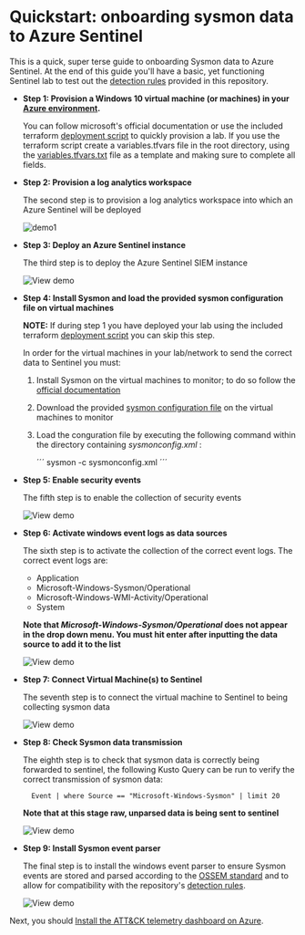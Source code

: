 Quickstart: onboarding sysmon data to Azure Sentinel
====================================================

This is a quick, super terse guide to onboarding Sysmon data to Azure Sentinel. At the end of this guide you'll have a basic, yet functioning Sentinel lab to test out the [detection rules](https://github.com/BlueTeamToolkit/sentinel-attack/tree/master/detections) provided in this repository.

- **Step 1: Provision a Windows 10 virtual machine (or machines) in your [Azure environment](https://portal.azure.com).**
  
  You can follow microsoft's official documentation or use the included terraform [deployment script](https://github.com/BlueTeamToolkit/sentinel-attack/blob/master/lab) to quickly provision a lab. If you use the terraform script create a variables.tfvars file in the root directory, using the [variables.tfvars.txt](https://github.com/BlueTeamToolkit/sentinel-attack/blob/master/lab/variables.tfvars.txt) file as a template and making sure to complete all fields.

- **Step 2: Provision a log analytics workspace**
  
  The second step is to provision a log analytics workspace into which an Azure Sentinel will be deployed
  
  ![demo1](https://github.com/BlueTeamToolkit/sentinel-attack/blob/master/docs/deploy-analytics.gif)


- **Step 3: Deploy an Azure Sentinel instance**

  The third step is to deploy the Azure Sentinel SIEM instance
  
  ![View demo](https://github.com/BlueTeamToolkit/sentinel-attack/tree/master/docs/deploy-sentinel.gif)

- **Step 4: Install Sysmon and load the provided sysmon configuration file on virtual machines**

  **NOTE:** If during step 1 you have deployed your lab using the included terraform [deployment script](https://github.com/BlueTeamToolkit/sentinel-attack/blob/master/lab) you can skip this step.
  
  In order for the virtual machines in your lab/network to send the correct data to Sentinel you must:

  1. Install Sysmon on the virtual machines to monitor; to do so follow the [official documentation](https://docs.microsoft.com/en-us/sysinternals/downloads/sysmon)
  2. Download the provided [sysmon configuration file](https://github.com/BlueTeamToolkit/sentinel-attack/blob/master/sysmonconfig.xml) on the virtual machines to monitor
  3. Load the conguration file by executing the following command within the directory containing _sysmonconfig.xml_ :

      ´´´
      sysmon -c sysmonconfig.xml
      ´´´

- **Step 5: Enable security events**
 
  The fifth step is to enable the collection of security events
  
  ![View demo](https://github.com/BlueTeamToolkit/sentinel-attack/tree/master/docs/enable-security-events.gif)

- **Step 6: Activate windows event logs as data sources**
 
  The sixth step is to activate the collection of the correct event logs. The correct event logs are:
    - Application
    - Microsoft-Windows-Sysmon/Operational
    - Microsoft-Windows-WMI-Activity/Operational
    - System

  **Note that _Microsoft-Windows-Sysmon/Operational_ does not appear in the drop down menu. You must hit enter after inputting the data source to add it to the list**
  
  ![View demo](https://github.com/BlueTeamToolkit/sentinel-attack/tree/master/docs/enable-event-logs.gif)


- **Step 7: Connect Virtual Machine(s) to Sentinel**
  
  The seventh step is to connect the virtual machine to Sentinel to being collecting sysmon data
  
  ![View demo](https://github.com/BlueTeamToolkit/sentinel-attack/tree/master/docs/connect-vm.gif)


- **Step 8: Check Sysmon data transmission**
  
  The eighth step is to check that sysmon data is correctly being forwarded to sentinel, the following Kusto Query can be run to verify the correct transmission of sysmon data:

        Event | where Source == "Microsoft-Windows-Sysmon" | limit 20

  **Note that at this stage raw, unparsed data is being sent to sentinel**
  
  ![View demo](https://github.com/BlueTeamToolkit/sentinel-attack/tree/master/docs/data-test.gif)

- **Step 9: Install Sysmon event parser**
  
  The final step is to install the windows event parser to ensure Sysmon events are stored and parsed according to the [OSSEM standard](https://github.com/Cyb3rWard0g/OSSEM) and to allow for compatibility with the repository's [detection rules](https://github.com/BlueTeamToolkit/sentinel-attack/tree/master/detections).
  
  ![View demo](https://github.com/BlueTeamToolkit/sentinel-attack/tree/master/docs/install-parser.gif)

Next, you should [Install the ATT&CK telemetry dashboard on Azure](https://github.com/BlueTeamToolkit/sentinel-attack/blob/master/dashboards/README.md).

